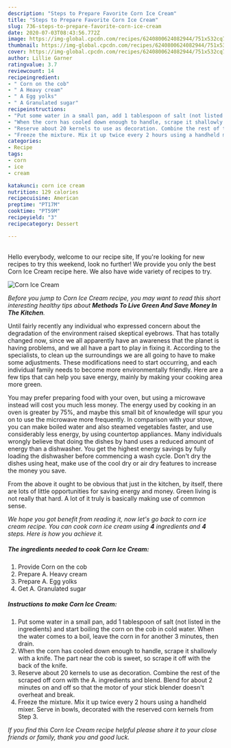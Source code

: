 ```yaml
---
description: "Steps to Prepare Favorite Corn Ice Cream"
title: "Steps to Prepare Favorite Corn Ice Cream"
slug: 736-steps-to-prepare-favorite-corn-ice-cream
date: 2020-07-03T08:43:56.772Z
image: https://img-global.cpcdn.com/recipes/6240800624082944/751x532cq70/corn-ice-cream-recipe-main-photo.jpg
thumbnail: https://img-global.cpcdn.com/recipes/6240800624082944/751x532cq70/corn-ice-cream-recipe-main-photo.jpg
cover: https://img-global.cpcdn.com/recipes/6240800624082944/751x532cq70/corn-ice-cream-recipe-main-photo.jpg
author: Lillie Garner
ratingvalue: 3.7
reviewcount: 14
recipeingredient:
- " Corn on the cob"
- " A Heavy cream"
- " A Egg yolks"
- " A Granulated sugar"
recipeinstructions:
- "Put some water in a small pan, add 1 tablespoon of salt (not listed in the ingredients) and start boiling the corn on the cob in cold water. When the water comes to a boil, leave the corn in for another 3 minutes, then drain."
- "When the corn has cooled down enough to handle, scrape it shallowly with a knife. The part near the cob is sweet, so scrape it off with the back of the knife."
- "Reserve about 20 kernels to use as decoration. Combine the rest of the scraped off corn with the A. ingredients and blend. Blend for about 2 minutes on and off so that the motor of your stick blender doesn&#39;t overheat and break."
- "Freeze the mixture. Mix it up twice every 2 hours using a handheld mixer. Serve in bowls, decorated with the reserved corn kernels from Step 3."
categories:
- Recipe
tags:
- corn
- ice
- cream

katakunci: corn ice cream 
nutrition: 129 calories
recipecuisine: American
preptime: "PT17M"
cooktime: "PT59M"
recipeyield: "3"
recipecategory: Dessert

---
```

<br>
Hello everybody, welcome to our recipe site, If you're looking for new recipes to try this weekend, look no further! We provide you only the best Corn Ice Cream recipe here. We also have wide variety of recipes to try.
<br>


![Corn Ice Cream](https://img-global.cpcdn.com/recipes/6240800624082944/751x532cq70/corn-ice-cream-recipe-main-photo.jpg)

<i>Before you jump to Corn Ice Cream recipe, you may want to read this short interesting healthy tips about 
<strong>Methods To Live Green And Save Money In The Kitchen</strong>.</i>
</br>

Until fairly recently any individual who expressed concern about the degradation of the environment raised skeptical eyebrows. That has totally changed now, since we all apparently have an awareness that the planet is having problems, and we all have a part to play in fixing it. According to the specialists, to clean up the surroundings we are all going to have to make some adjustments. These modifications need to start occurring, and each individual family needs to become more environmentally friendly. Here are a few tips that can help you save energy, mainly by making your cooking area more green.

You may prefer preparing food with your oven, but using a microwave instead will cost you much less money. The energy used by cooking in an oven is greater by 75%, and maybe this small bit of knowledge will spur you on to use the microwave more frequently. In comparison with your stove, you can make boiled water and also steamed vegetables faster, and use considerably less energy, by using countertop appliances. Many individuals wrongly believe that doing the dishes by hand uses a reduced amount of energy than a dishwasher. You get the highest energy savings by fully loading the dishwasher before commencing a wash cycle. Don't dry the dishes using heat, make use of the cool dry or air dry features to increase the money you save.

From the above it ought to be obvious that just in the kitchen, by itself, there are lots of little opportunities for saving energy and money. Green living is not really that hard. A lot of it truly is basically making use of common sense.


<i>We hope you got benefit from reading it, now let's go back to corn ice cream recipe. You can cook corn ice cream using <strong>4</strong> ingredients and <strong>4</strong> steps. Here is how you achieve it.
</i>

##### The ingredients needed to cook Corn Ice Cream:

1. Provide  Corn on the cob
1. Prepare  A. Heavy cream
1. Prepare  A. Egg yolks
1. Get  A. Granulated sugar


##### Instructions to make Corn Ice Cream:

1. Put some water in a small pan, add 1 tablespoon of salt (not listed in the ingredients) and start boiling the corn on the cob in cold water. When the water comes to a boil, leave the corn in for another 3 minutes, then drain.
1. When the corn has cooled down enough to handle, scrape it shallowly with a knife. The part near the cob is sweet, so scrape it off with the back of the knife.
1. Reserve about 20 kernels to use as decoration. Combine the rest of the scraped off corn with the A. ingredients and blend. Blend for about 2 minutes on and off so that the motor of your stick blender doesn&#39;t overheat and break.
1. Freeze the mixture. Mix it up twice every 2 hours using a handheld mixer. Serve in bowls, decorated with the reserved corn kernels from Step 3.


<i>If you find this Corn Ice Cream recipe helpful please share it to your close friends or family, thank you and good luck.</i>
